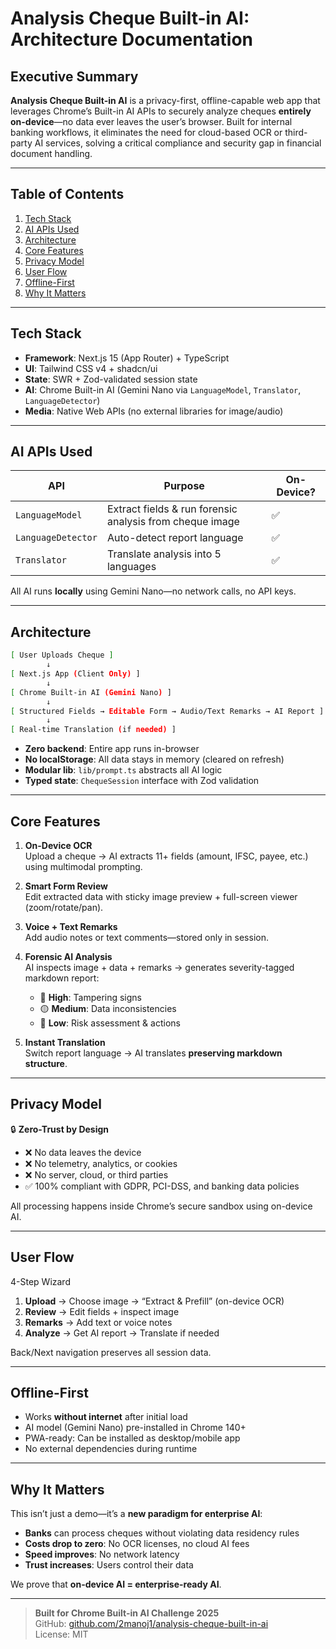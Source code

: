 # Analysis Cheque Built-in AI: Architecture Documentation

## Executive Summary

**Analysis Cheque Built-in AI** is a privacy-first, offline-capable web app that leverages Chrome’s Built-in AI APIs to securely analyze cheques **entirely on-device**—no data ever leaves the user’s browser. Built for internal banking workflows, it eliminates the need for cloud-based OCR or third-party AI services, solving a critical compliance and security gap in financial document handling.

---

## Table of Contents

1. [Tech Stack](#tech-stack)
2. [AI APIs Used](#ai-apis-used)
3. [Architecture](#architecture)
4. [Core Features](#core-features)
5. [Privacy Model](#privacy-model)
6. [User Flow](#user-flow)
7. [Offline-First](#offline-first)
8. [Why It Matters](#why-it-matters)

---

## Tech Stack

- **Framework**: Next.js 15 (App Router) + TypeScript
- **UI**: Tailwind CSS v4 + shadcn/ui
- **State**: SWR + Zod-validated session state
- **AI**: Chrome Built-in AI (Gemini Nano via `LanguageModel`, `Translator`, `LanguageDetector`)
- **Media**: Native Web APIs (no external libraries for image/audio)

---

## AI APIs Used

| API                | Purpose                                                  | On-Device? |
| ------------------ | -------------------------------------------------------- | ---------- |
| `LanguageModel`    | Extract fields & run forensic analysis from cheque image | ✅         |
| `LanguageDetector` | Auto-detect report language                              | ✅         |
| `Translator`       | Translate analysis into 5 languages                      | ✅         |

All AI runs **locally** using Gemini Nano—no network calls, no API keys.

---

## Architecture

```bash
[ User Uploads Cheque ]
        ↓
[ Next.js App (Client Only) ]
        ↓
[ Chrome Built-in AI (Gemini Nano) ]
        ↓
[ Structured Fields → Editable Form → Audio/Text Remarks → AI Report ]
        ↓
[ Real-time Translation (if needed) ]
```

- **Zero backend**: Entire app runs in-browser
- **No localStorage**: All data stays in memory (cleared on refresh)
- **Modular lib**: `lib/prompt.ts` abstracts all AI logic
- **Typed state**: `ChequeSession` interface with Zod validation

---

## Core Features

1. **On-Device OCR**  
   Upload a cheque → AI extracts 11+ fields (amount, IFSC, payee, etc.) using multimodal prompting.

2. **Smart Form Review**  
   Edit extracted data with sticky image preview + full-screen viewer (zoom/rotate/pan).

3. **Voice + Text Remarks**  
   Add audio notes or text comments—stored only in session.

4. **Forensic AI Analysis**  
   AI inspects image + data + remarks → generates severity-tagged markdown report:

   - 🔴 **High**: Tampering signs
   - 🟡 **Medium**: Data inconsistencies
   - 🔵 **Low**: Risk assessment & actions

5. **Instant Translation**  
   Switch report language → AI translates **preserving markdown structure**.

---

## Privacy Model

🔒 **Zero-Trust by Design**

- ❌ No data leaves the device
- ❌ No telemetry, analytics, or cookies
- ❌ No server, cloud, or third parties
- ✅ 100% compliant with GDPR, PCI-DSS, and banking data policies

All processing happens inside Chrome’s secure sandbox using on-device AI.

---

## User Flow

4-Step Wizard

1. **Upload** → Choose image → “Extract & Prefill” (on-device OCR)
2. **Review** → Edit fields + inspect image
3. **Remarks** → Add text or voice notes
4. **Analyze** → Get AI report → Translate if needed

Back/Next navigation preserves all session data.

---

## Offline-First

- Works **without internet** after initial load
- AI model (Gemini Nano) pre-installed in Chrome 140+
- PWA-ready: Can be installed as desktop/mobile app
- No external dependencies during runtime

---

## Why It Matters

This isn’t just a demo—it’s a **new paradigm for enterprise AI**:

- **Banks** can process cheques without violating data residency rules
- **Costs drop to zero**: No OCR licenses, no cloud AI fees
- **Speed improves**: No network latency
- **Trust increases**: Users control their data

We prove that **on-device AI = enterprise-ready AI**.

---

> **Built for Chrome Built-in AI Challenge 2025**  
> GitHub: [github.com/2manoj1/analysis-cheque-built-in-ai](https://github.com/2manoj1/analysis-cheque-built-in-ai)  
> License: MIT
